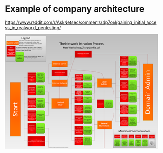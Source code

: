 # Example of company architecture

https://www.reddit.com/r/AskNetsec/comments/4p7onl/gaining_initial_access_in_realworld_pentesting/

![Map](dGaQO6Y.png)